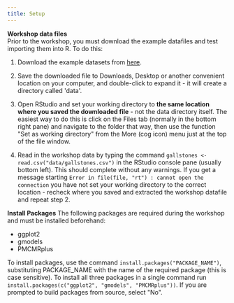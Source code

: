 ```yaml
---
title: Setup
---
```


__Workshop data files__  
Prior to the workshop, you must download the example datafiles and test importing them into R. To do this:

1) Download the example datasets from [here](https://cloudstor.aarnet.edu.au/plus/s/VlOGpIJnaFPl1qd/download).   

2) Save the downloaded file to Downloads, Desktop or another convenient location on your computer, and double-click to expand it - it will create a directory called 'data'.  

3) Open RStudio and set your working directory to **the same location where you saved the downloaded file** - not the data directory itself. The easiest way to do this is click on the Files tab (normally in the bottom right pane) and navigate to the folder that way, then use the function "Set as working directory" from the More (cog icon) menu just at the top of the file window.  

4) Read in the workshop data by typing the command `gallstones <- read.csv("data/gallstones.csv")` in the RStudio console pane (usually bottom left). This should complete without any warnings. If you get a message starting `Error in file(file, "rt") : cannot open the connection` you have not set your working directory to the correct location - recheck where you saved and extracted the workshop datafile and repeat step 2.


__Install Packages__
The following packages are required during the workshop and must be installed beforehand:
* ggplot2
* gmodels
* PMCMRplus

To install packages, use the command `install.packages("PACKAGE_NAME")`, substituting PACKAGE_NAME with the name of the required package (this is case sensitive). To install all three packages in a single command run `install.packages(c("ggplot2", "gmodels", "PMCMRplus"))`. If you are prompted to build packages from source, select "No".
